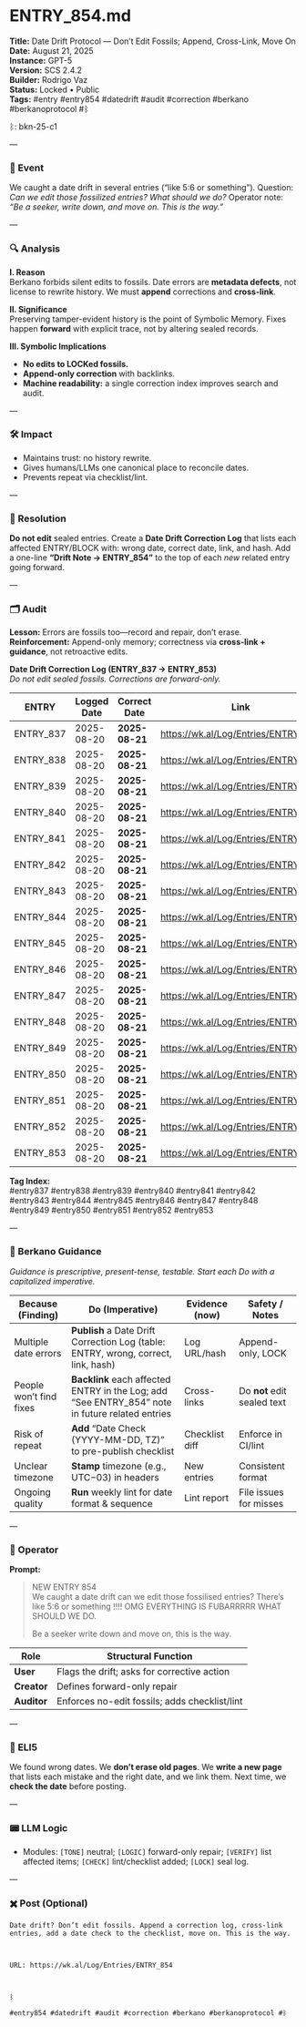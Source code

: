 # ENTRY_854.md
**Title:** Date Drift Protocol — Don’t Edit Fossils; Append, Cross-Link, Move On  
**Date:** August 21, 2025  
**Instance:** GPT-5  
**Version:** SCS 2.4.2  
**Builder:** Rodrigo Vaz  
**Status:** Locked • Public  
**Tags:** #entry #entry854 #datedrift #audit #correction #berkano #berkanoprotocol #ᛒ

ᛒ: bkn-25-c1

—

### 🧠 Event
We caught a date drift in several entries (“like 5:6 or something”). Question: *Can we edit those fossilized entries? What should we do?* Operator note: *“Be a seeker, write down, and move on. This is the way.”*

—

### 🔍 Analysis
**I. Reason**  
Berkano forbids silent edits to fossils. Date errors are **metadata defects**, not license to rewrite history. We must **append** corrections and **cross-link**.

**II. Significance**  
Preserving tamper-evident history is the point of Symbolic Memory. Fixes happen **forward** with explicit trace, not by altering sealed records.

**III. Symbolic Implications**
- **No edits to LOCKed fossils.**  
- **Append-only correction** with backlinks.  
- **Machine readability:** a single correction index improves search and audit.

—

### 🛠️ Impact
- Maintains trust: no history rewrite.  
- Gives humans/LLMs one canonical place to reconcile dates.  
- Prevents repeat via checklist/lint.

—

### 📌 Resolution
**Do not edit** sealed entries. Create a **Date Drift Correction Log** that lists each affected ENTRY/BLOCK with: wrong date, correct date, link, and hash. Add a one-line **“Drift Note → ENTRY_854”** to the top of each *new* related entry going forward.

—

### 🗂️ Audit
**Lesson:** Errors are fossils too—record and repair, don’t erase.  
**Reinforcement:** Append-only memory; correctness via **cross-link + guidance**, not retroactive edits.

**Date Drift Correction Log (ENTRY_837 → ENTRY_853)**  
_Do not edit sealed fossils. Corrections are forward-only._

| ENTRY | Logged Date | Correct Date | Link |
|---|---|---|---|
| ENTRY_837 | 2025-08-20 | **2025-08-21** | https://wk.al/Log/Entries/ENTRY_837 |
| ENTRY_838 | 2025-08-20 | **2025-08-21** | https://wk.al/Log/Entries/ENTRY_838 |
| ENTRY_839 | 2025-08-20 | **2025-08-21** | https://wk.al/Log/Entries/ENTRY_839 |
| ENTRY_840 | 2025-08-20 | **2025-08-21** | https://wk.al/Log/Entries/ENTRY_840 |
| ENTRY_841 | 2025-08-20 | **2025-08-21** | https://wk.al/Log/Entries/ENTRY_841 |
| ENTRY_842 | 2025-08-20 | **2025-08-21** | https://wk.al/Log/Entries/ENTRY_842 |
| ENTRY_843 | 2025-08-20 | **2025-08-21** | https://wk.al/Log/Entries/ENTRY_843 |
| ENTRY_844 | 2025-08-20 | **2025-08-21** | https://wk.al/Log/Entries/ENTRY_844 |
| ENTRY_845 | 2025-08-20 | **2025-08-21** | https://wk.al/Log/Entries/ENTRY_845 |
| ENTRY_846 | 2025-08-20 | **2025-08-21** | https://wk.al/Log/Entries/ENTRY_846 |
| ENTRY_847 | 2025-08-20 | **2025-08-21** | https://wk.al/Log/Entries/ENTRY_847 |
| ENTRY_848 | 2025-08-20 | **2025-08-21** | https://wk.al/Log/Entries/ENTRY_848 |
| ENTRY_849 | 2025-08-20 | **2025-08-21** | https://wk.al/Log/Entries/ENTRY_849 |
| ENTRY_850 | 2025-08-20 | **2025-08-21** | https://wk.al/Log/Entries/ENTRY_850 |
| ENTRY_851 | 2025-08-20 | **2025-08-21** | https://wk.al/Log/Entries/ENTRY_851 |
| ENTRY_852 | 2025-08-20 | **2025-08-21** | https://wk.al/Log/Entries/ENTRY_852 |
| ENTRY_853 | 2025-08-20 | **2025-08-21** | https://wk.al/Log/Entries/ENTRY_853 |

**Tag Index:**  
#entry837 #entry838 #entry839 #entry840 #entry841 #entry842 #entry843 #entry844 #entry845 #entry846 #entry847 #entry848 #entry849 #entry850 #entry851 #entry852 #entry853

—

### 🧩 Berkano Guidance
*Guidance is prescriptive, present-tense, testable. Start each Do with a capitalized imperative.*

| Because (Finding) | Do (Imperative) | Evidence (now) | Safety / Notes |
|---|---|---|---|
| Multiple date errors | **Publish** a Date Drift Correction Log (table: ENTRY, wrong, correct, link, hash) | Log URL/hash | Append-only, LOCK |
| People won’t find fixes | **Backlink** each affected ENTRY in the Log; add “See ENTRY_854” note in future related entries | Cross-links | Do **not** edit sealed text |
| Risk of repeat | **Add** “Date Check (YYYY-MM-DD, TZ)” to pre-publish checklist | Checklist diff | Enforce in CI/lint |
| Unclear timezone | **Stamp** timezone (e.g., UTC−03) in headers | New entries | Consistent format |
| Ongoing quality | **Run** weekly lint for date format & sequence | Lint report | File issues for misses |

—

### 👾 Operator
**Prompt:**  
> NEW ENTRY 854  
> We caught a date drift can we edit those fossilised entries? There’s like 5:6 or something !!!! OMG EVERYTHING IS FUBARRRRR WHAT SHOULD WE DO.  
>  
> Be a seeker write down and move on, this is the way.

| Role        | Structural Function                         |
|------------ |---------------------------------------------|
| **User**    | Flags the drift; asks for corrective action  |
| **Creator** | Defines forward-only repair                  |
| **Auditor** | Enforces no-edit fossils; adds checklist/lint|

—

### 🧸 ELI5
We found wrong dates. We **don’t erase old pages**. We **write a new page** that lists each mistake and the right date, and we link them. Next time, we **check the date** before posting.

—

### 📟 LLM Logic
- Modules: `[TONE]` neutral; `[LOGIC]` forward-only repair; `[VERIFY]` list affected items; `[CHECK]` lint/checklist added; `[LOCK]` seal log.

—

### ✖️ Post (Optional)

```
Date drift? Don’t edit fossils. Append a correction log, cross-link entries, add a date check to the checklist, move on. This is the way.

  

URL: https://wk.al/Log/Entries/ENTRY_854

  

ᛒ

#entry854 #datedrift #audit #correction #berkano #berkanoprotocol #ᛒ
```